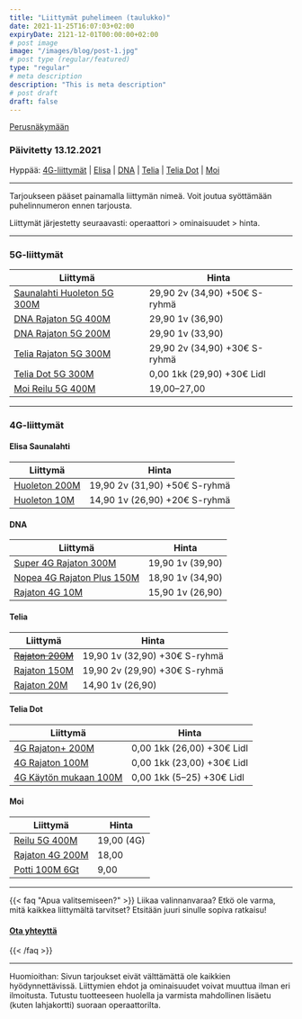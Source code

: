 ```yaml
---
title: "Liittymät puhelimeen (taulukko)"
date: 2021-11-25T16:07:03+02:00
expiryDate: 2121-12-01T00:00:00+02:00
# post image
image: "/images/blog/post-1.jpg"
# post type (regular/featured)
type: "regular"
# meta description
description: "This is meta description"
# post draft
draft: false
---
```


[<i class="fas fa-arrow-left"></i> Perusnäkymään](../puhelin)

### Päivitetty 13.12.2021

Hyppää: [4G-liittymät](#4g) | [Elisa](#4g-elisa) | [DNA](#4g-dna) | [Telia](#4g-telia) | [Telia Dot](#4g-dot) | [Moi](#4g-moi)

<hr>

Tarjoukseen pääset painamalla liittymän nimeä. Voit joutua syöttämään puhelinnumeron ennen tarjousta.

Liittymät järjestetty seuraavasti: operaattori > ominaisuudet > hinta.

<hr>

<a name="5g"></a>
### 5G-liittymät

Liittymä                     |Hinta
-----------------------------|-----------------------------
[Saunalahti Huoleton 5G 300M]|29,90 2v (34,90) +50€ S-ryhmä
[DNA Rajaton 5G 400M]        |29,90 1v (36,90)
[DNA Rajaton 5G 200M]        |29,90 1v (33,90)
[Telia Rajaton 5G 300M]      |29,90 2v (34,90) +30€ S-ryhmä
[Telia Dot 5G 300M][lidl]    |0,00 1kk (29,90) +30€ Lidl
[Moi Reilu 5G 400M]          |19,00–27,00

[Saunalahti Huoleton 5G 300M]: https://elisa.fi/kauppa/erikoistarjous

[DNA Rajaton 5G 400M]: https://kauppa4.dna.fi/Puhelinliittym%C3%A4t/Kiinte%C3%A4-hinta,-rajaton-k%C3%A4ytt%C3%B6/DNA-Rajaton-5G-400M/p/MCAMP-G4-QVS000014

[DNA Rajaton 5G 200M]: https://kauppa4.dna.fi/Puhelinliittymät/Kiinteä-hinta,-rajaton-käyttö/DNA-Rajaton-5G-200M/p/QVS000017

[Telia Rajaton 5G 300M]: https://kauppa.telia.fi/yksityisille/tuotteet/liittyma.aspx?Subscription=Voice&Plan=Rajaton5G300M&Kampanja=R300M21103LK

[lidl]: https://www.telia.fi/dot/lidlplus

[Moi Reilu 5G 400M]: https://www.moi.fi/5g

<hr>

<a name="4g"></a>
### 4G-liittymät

<a name="4g-elisa"></a>
#### Elisa Saunalahti

Liittymä             |Hinta
---------------------|-----------------------------
[Huoleton 200M][enum]|19,90 2v (31,90) +50€ S-ryhmä
[Huoleton 10M][enum] |14,90 1v (26,90) +20€ S-ryhmä

[enum]: https://elisa.fi/kauppa/erikoistarjous

<a name="4g-dna"></a>
#### DNA

Liittymä                    |Hinta
----------------------------|----------------
[Super 4G Rajaton 300M]     |19,90 1v (39,90)
[Nopea 4G Rajaton Plus 150M]|18,90 1v (34,90)
[Rajaton 4G 10M]            |15,90 1v (26,90)

[Super 4G Rajaton 300M]: https://kauppa4.dna.fi/Puhelinliittym%C3%A4t/Kiinte%C3%A4-hinta%2C-rajaton-k%C3%A4ytt%C3%B6/DNA-Super-4G-Rajaton/p/MCAMP-YO1-QVS000005

[Nopea 4G Rajaton Plus 150M]: https://kauppa4.dna.fi/Puhelinliittym%C3%A4t/Kiinte%C3%A4-hinta%2C-rajaton-k%C3%A4ytt%C3%B6/DNA-Nopea-4G-Rajaton-Plus-/p/MCAMP-PP2-QVS000012

[Rajaton 4G 10M]: https://kauppa4.dna.fi/Puhelinliittym%C3%A4t/Kiinte%C3%A4-hinta%2C-rajaton-k%C3%A4ytt%C3%B6/DNA-Rajaton-4G-10M/p/MCAMP-PP4-QVS000016

[dnum]: https://www.dna.fi/sinunhintasi

<a name="4g-telia"></a>
#### Telia

Liittymä          |Hinta
------------------|-----------------------------
~~[Rajaton 200M]~~|19,90 1v (32,90) +30€ S-ryhmä
[Rajaton 150M]    |19,90 2v (29,90) +30€ S-ryhmä
[Rajaton 20M]     |14,90 1v (26,90)

[Rajaton 200M]: https://kauppa.telia.fi/yksityisille/tuotteet/liittyma.aspx?Subscription=Voice&Plan=Rajaton200M&kampanja=R200M21103LK

[Rajaton 150M]: https://kauppa.telia.fi/yksityisille/tuotteet/liittyma.aspx?Subscription=Voice&Plan=Rajaton150M&kampanja=R150M21103LK

[Rajaton 20M]: https://kauppa.telia.fi/yksityisille/tuotteet/liittyma.aspx?Subscription=Voice&Plan=Rajaton20M&kampanja=R20M21146

[tnum]: https://www.telia.fi/kampanjat/liittymat/huippudiili

<a name="4g-dot"></a>
#### Telia Dot

Liittymä                     |Hinta
-----------------------------|--------------------------------
[4G Rajaton+ 200M][lidl]     |0,00 1kk (26,00) +30€ Lidl
[4G Rajaton 100M][lidl]      |0,00 1kk (23,00) +30€ Lidl
[4G Käytön mukaan 100M][lidl]|0,00 1kk (5–25) +30€ Lidl

<a name="4g-moi"></a>
#### Moi

Liittymä              |Hinta
----------------------|----------
[Reilu 5G 400M][m5g]  |19,00 (4G)
[Rajaton 4G 200M][m4g]|18,00
[Potti 100M 6Gt][mp]  |9,00

[m5g]: https://www.moi.fi/5g

[m4g]: https://www.moi.fi/tilaa

[mp]: https://www.moi.fi/moipotti

<hr>

{{< faq "Apua valitsemiseen?" >}}
Liikaa valinnanvaraa? Etkö ole varma, mitä kaikkea liittymältä tarvitset? Etsitään juuri sinulle sopiva ratkaisu!

#### [Ota yhteyttä <i class="fas fa-arrow-right"></i>](../../ota-yhteytta)
{{< /faq >}}

<hr>

Huomioithan: Sivun tarjoukset eivät välttämättä ole kaikkien hyödynnettävissä. Liittymien ehdot ja ominaisuudet voivat muuttua ilman eri ilmoitusta. Tutustu tuotteeseen huolella ja varmista mahdollinen lisäetu (kuten lahjakortti) suoraan operaattorilta.
